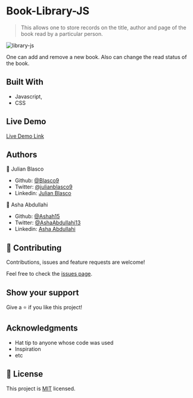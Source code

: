 # Book-Library-JS

> This allows one to store records on the title, author and page of the book read by a particular person.

![library-js](https://user-images.githubusercontent.com/25789605/89838990-5744ba80-db75-11ea-96bd-f6e99724808a.png)

One can add and remove a new book. Also can change the read status of the book.

## Built With

- Javascript,
- CSS

## Live Demo

[Live Demo Link](https://rawcdn.githack.com/Blasco9/Library-JS/1154efbc7dfa0827e3812b2d545e0c0763304249/index.html)

## Authors

👤 Julian Blasco

- Github: [@Blasco9](https://github.com/Blasco9 )
- Twitter: [@julianblasco9](https://twitter.com/julianblasco9)
- Linkedin: [Julian Blasco](https://www.linkedin.com/in/julian-blasco/ )

👤 Asha Abdullahi

- Github: [@Ashah15](https://github.com/Ashah15)
- Twitter: [@AshaAbdullahi13](https://twitter.com/AshaAbdullahi13)
- Linkedin: [Asha Abdullahi](https://www.linkedin.com/in/ashaabdullahi/)

## 🤝 Contributing

Contributions, issues and feature requests are welcome!

Feel free to check the [issues page](issues/).

## Show your support

Give a ⭐️ if you like this project!

## Acknowledgments

- Hat tip to anyone whose code was used
- Inspiration
- etc

## 📝 License

This project is [MIT](lic.url) licensed.

